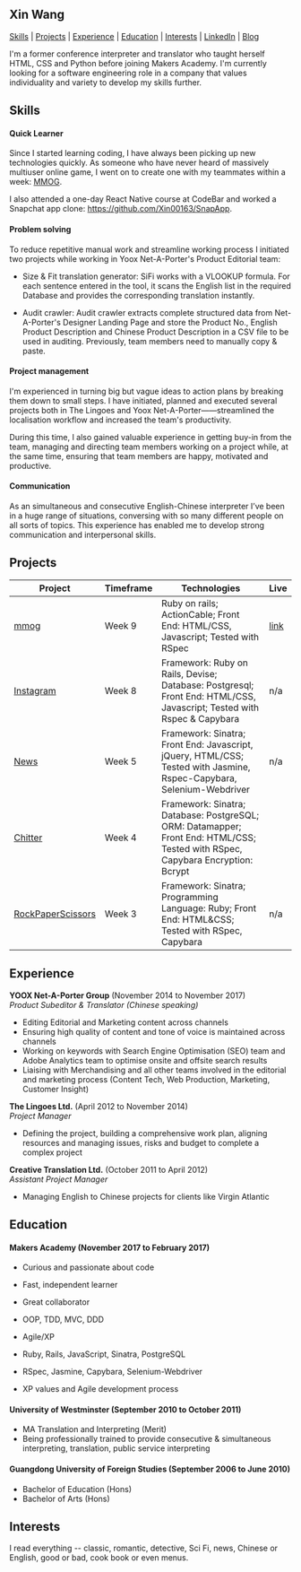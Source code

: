 ## Xin Wang

[Skills](#skills) | [Projects](#projects) | [Experience](#experience) | [Education](#education) | [Interests](#interests) | [LinkedIn](https://www.linkedin.com/in/xin-wang-9b9b4524/) | [Blog](https://medium.com/@shellywangxin)

I'm a former conference interpreter and translator who taught herself HTML, CSS and Python before joining Makers Academy. I'm currently looking for a software engineering role in a company that values individuality and variety to develop my skills further.

## Skills

#### Quick Learner
  Since I started learning coding, I have always been picking up new technologies quickly. As someone who have never heard of massively multiuser online game, I went on to create one with my teammates within a week: [MMOG](https://github.com/Xin00163/mmog).

  I also attended a one-day React Native course at CodeBar and worked a Snapchat app clone: https://github.com/Xin00163/SnapApp.

#### Problem solving
  To reduce repetitive manual work and streamline working process I initiated two projects while working in Yoox Net-A-Porter's Product Editorial team:  

  - Size & Fit translation generator:
    SiFi works with a VLOOKUP formula. For each sentence entered in the tool, it scans the English list in the required Database and provides the corresponding translation instantly.

  - Audit crawler:
    Audit crawler extracts complete structured data from Net-A-Porter's Designer Landing Page and store the Product No., English Product Description and Chinese Product Description in a CSV file to be used in auditing. Previously, team members need to manually copy & paste.

#### Project management
  I'm experienced in turning big but vague ideas to action plans by breaking them down to small steps. I have initiated, planned and executed several projects both in The Lingoes and Yoox Net-A-Porter——streamlined the localisation workflow and increased the team's productivity.

  During this time, I also gained valuable experience in getting buy-in from the team, managing and directing team members working on a project while, at the same time, ensuring that team members are happy, motivated and productive.

#### Communication
  As an simultaneous and consecutive English-Chinese interpreter I’ve been in a huge range of situations, conversing with so many different people on all sorts of topics. This experience has enabled me to develop strong communication and interpersonal skills.

## Projects
| Project                                                                                                                        | Timeframe                                                                                         | Technologies                                        | Live                                         
|---------------------------------------------------------------------------------------------------------------------------------|--------------------------------------------------------------------------------------------------|-------------------------------------------------------|-------------------------------------------------------|
| [mmog](https://github.com/AAMani5/digitalaffects) | Week 9  | Ruby on rails; ActionCable; Front End: HTML/CSS, Javascript; Tested with RSpec| [link](http://strepsils.herokuapp.com/game) |
| [Instagram](https://github.com/Xin00163/instagram-challenge) | Week 8  | Framework: Ruby on Rails, Devise; Database: Postgresql; Front End: HTML/CSS, Javascript; Tested with Rspec & Capybara| n/a |
| [News](https://github.com/Xin00163/news-summary-challenge) | Week 5 | Framework: Sinatra; Front End: Javascript, jQuery, HTML/CSS; Tested with Jasmine, Rspec-Capybara, Selenium-Webdriver | n/a |
| [Chitter](https://github.com/Xin00163/chitter-challenge) | Week 4 | Framework: Sinatra; Database: PostgreSQL; ORM: Datamapper; Front End: HTML/CSS; Tested with RSpec, Capybara Encryption: Bcrypt|
| [RockPaperScissors](https://github.com/Xin00163/rps-challenge) | Week 3 | Framework: Sinatra; Programming Language: Ruby; Front End: HTML&CSS; Tested with RSpec, Capybara| n/a |

## Experience

**YOOX Net-A-Porter Group** (November 2014 to November 2017)    
*Product Subeditor & Translator (Chinese speaking)*  
- Editing Editorial and Marketing content across channels
- Ensuring high quality of content and tone of voice is maintained across channels
- Working on keywords with Search Engine Optimisation (SEO) team and Adobe Analytics team to optimise onsite and offsite search results
- Liaising with Merchandising and all other teams involved in the editorial and marketing process (Content Tech, Web Production, Marketing, Customer Insight)

**The Lingoes Ltd.** (April 2012 to November 2014)   
*Project Manager*  
- Defining the project, building a comprehensive work plan, aligning resources and managing issues, risks and budget to complete a complex project

**Creative Translation Ltd.**	(October 2011 to April 2012)   
*Assistant Project Manager*  
- Managing English to Chinese projects for clients like Virgin Atlantic

## Education

#### Makers Academy (November 2017 to February 2017)

- Curious and passionate about code
- Fast, independent learner
- Great collaborator

- OOP, TDD, MVC, DDD
- Agile/XP
- Ruby, Rails, JavaScript, Sinatra, PostgreSQL
- RSpec, Jasmine, Capybara, Selenium-Webdriver
- XP values and Agile development process

#### University of Westminster (September 2010 to October 2011)

- MA Translation and Interpreting (Merit)
- Being professionally trained to provide consecutive & simultaneous interpreting, translation, public service interpreting

#### Guangdong University of Foreign Studies (September 2006 to June 2010)

- Bachelor of Education (Hons)
- Bachelor of Arts (Hons)

## Interests
I read everything -- classic, romantic, detective, Sci Fi, news, Chinese or English, good or bad, cook book or even menus.
